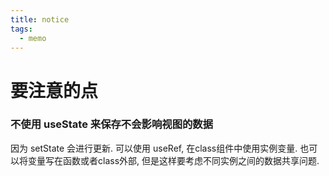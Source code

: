 ```yaml
---
title: notice
tags: 
  - memo
---
```


# 要注意的点

### 不使用 useState 来保存不会影响视图的数据

因为 setState 会进行更新. 可以使用 useRef, 在class组件中使用实例变量. 也可以将变量写在函数或者class外部, 但是这样要考虑不同实例之间的数据共享问题.
